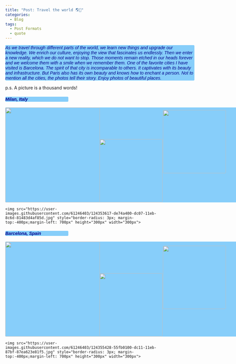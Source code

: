 ```yaml
---
title: "Post: Travel the world 🌎🛫"
categories:
  - Blog
tags:
  - Post Formats
  - quote
---
```


<!DOCTYPE html>
<html lang="en">
<head>
    <meta charset="UTF-8">
    <title>Title</title>
    <meta name="keywords" content="" />
    <meta name="description" content="" />
    <meta http-equiv="content-type" content="text/html; charset=utf-8" />
    <title>Uncovered by FCSE</title>
    <link href='https://fonts.googleapis.com/css?family=Oswald:400,300' rel='stylesheet' type='text/css' />
    <link href='https://fonts.googleapis.com/css?family=Abel%7CSatisfy' rel='stylesheet' type='text/css' />
</head>
<body>
   <p style="font-family: satisfy, Arial, serif; font-style: italic;background-color: lightskyblue;color: darkblue;
        border-radius: 3px; width: 600px">
  As we travel through different parts of the world, we learn new things and upgrade our knowledge. We enrich our culture, enjoying the view that fascinates us endlessly. Then we enter a new reality, which we do not want to stop. Those moments remain etched in our heads forever and we welcome them with a smile when we remember them. One of the favorite cities I have visited is Barcelona. The spirit of that city is incomparable to others. It captivates with its beauty and infrastructure. But Paris also has its own beauty and knows how to enchant a person. Not to mention all the cities, the photos tell their story. Enjoy photos of beautiful places.<br>

  p.s. A picture is a thousand words!
  </p>
   <h4 style="font-family: satisfy, Arial, serif; font-style: italic;background-color: lightskyblue;color: darkblue;
        border-radius: 3px;width:200px">
        Milan, Italy
        </h4>
  <p style="background-color: lightskyblue;color: darkblue; border-radius: 3px;width:1000px;height:300px">
   
              
 <img src="https://user-images.githubusercontent.com/61246403/124353596-c7ce4d00-dc07-11eb-9b1b-49bed8e9222c.jpg" style="border-radius: 3px" height="300px" width="300px">
  
  <img src="https://user-images.githubusercontent.com/61246403/124353611-d6b4ff80-dc07-11eb-9d77-a4e9c7f032f8.jpg" style="border-radius: 3px;margin-left: -5px" height="200px" width="200px"> 
  <img src="https://user-images.githubusercontent.com/61246403/124353614-dae11d00-dc07-11eb-974e-525a857ccc08.jpg" style="border-radius: 3px; margin-top:-295px;margin-left: 500px" height="200px" width="200px"> 
  
    <img src="https://user-images.githubusercontent.com/61246403/124353617-de74a400-dc07-11eb-8c6d-81483d4af85d.jpg" style="border-radius: 3px; margin-top:-400px;margin-left: 700px" height="300px" width="300px"> 
    
  </p>
  
   <h4 style="font-family: satisfy, Arial, serif; font-style: italic;background-color: lightskyblue;color: darkblue;
        border-radius: 3px;width:200px">
        Barcelona, Spain
        </h4>
  <p style="background-color: lightskyblue;color: darkblue; border-radius: 3px;width:1000px;height:300px">
   
 <img src="https://user-images.githubusercontent.com/61246403/124355423-4f6c8980-dc11-11eb-8d7f-e764577671ed.jpg" style="border-radius: 3px" height="300px" width="300px">
  
  <img src="https://user-images.githubusercontent.com/61246403/124355424-51cee380-dc11-11eb-8435-01c46ab20f5d.jpg" style="border-radius: 3px;margin-left: -5px" height="200px" width="200px"> 
  <img src="https://user-images.githubusercontent.com/61246403/124355426-5398a700-dc11-11eb-80b1-5df683941150.jpg" style="border-radius: 3px; margin-top:-290px;margin-left: 500px" height="200px" width="200px"> 
  
    <img src="https://user-images.githubusercontent.com/61246403/124355428-55fb0100-dc11-11eb-87bf-87ea623e81f5.jpg" style="border-radius: 3px; margin-top:-400px;margin-left: 700px" height="300px" width="300px"> 
  </p>
  </body>
  </html>
  
  

  
  
  
 

  
  
  
  
  
  
  
